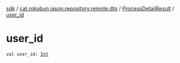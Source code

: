 [sdk](../../index.md) / [cat.rokubun.jason.repository.remote.dto](../index.md) / [ProcessDetailResult](index.md) / [user_id](./user_id.md)

# user_id

`val user_id: `[`Int`](https://kotlinlang.org/api/latest/jvm/stdlib/kotlin/-int/index.html)